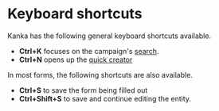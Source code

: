 # Keyboard shortcuts

Kanka has the following general keyboard shortcuts available.

* **Ctrl+K** focuses on the campaign's [search](features/search).
* **Ctrl+N** opens up the [quick creator](features/quick-creator)

In most forms, the following shortcuts are also available.

* **Ctrl+S** to save the form being filled out
* **Ctrl+Shift+S** to save and continue editing the entity.